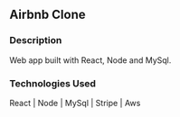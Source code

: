 ## Airbnb Clone

### Description
Web app built with React, Node and MySql.

### Technologies Used

React | Node | MySql | Stripe | Aws
